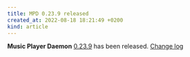 ```yaml
---
title: MPD 0.23.9 released
created_at: 2022-08-18 18:21:49 +0200
kind: article
---
```


**Music Player Daemon** [0.23.9](/download/mpd/0.23/mpd-0.23.9.tar.xz) has been released.
[Change log](https://raw.githubusercontent.com/MusicPlayerDaemon/MPD/v0.23.9/NEWS)
